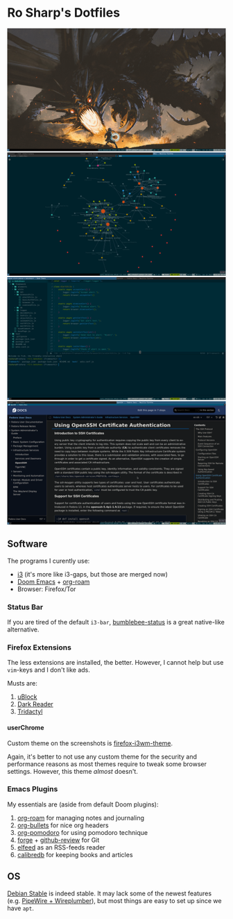 # Ro Sharp's Dotfiles

![Desktop](./images/1.png)
![ORUI in Firefox](./images/2.png)
![Emacs](./images/3.png)
![Filefox](./images/4.png)

## Software

The programs I curently use:

- [i3](https://github.com/Airblader/i3) (it's more like i3-gaps, but those are merged now)
- [Doom Emacs](https://github.com/doomemacs/doomemacs) + [org-roam](https://github.com/org-roam/org-roam)
- Browser: Firefox/Tor

### Status Bar

If you are tired of the default `i3-bar`, [bumblebee-status](https://github.com/rosharp/Dotfiles) is a great native-like alternative.

### Firefox Extensions

The less extensions are installed, the better. However, I cannot help but use `vim`-keys and I don't like ads. 

Musts are:

1. [uBlock](https://addons.mozilla.org/en-US/firefox/addon/ublock-origin/)
2. [Dark Reader](https://addons.mozilla.org/en-US/firefox/addon/darkreader/)
3. [Tridactyl](https://addons.mozilla.org/en-US/firefox/addon/tridactyl-vim/)

#### userChrome

Custom theme on the screenshots is [firefox-i3wm-theme](https://github.com/aadilayub/firefox-i3wm-theme).

Again, it's better to not use any custom theme for the security and performance reasons as most themes require to tweak some browser settings. However, this theme _almost_ doesn't.

### Emacs Plugins

My essentials are (aside from default Doom plugins):

1. [org-roam](https://github.com/org-roam/org-roam) for managing notes and journaling
2. [org-bullets](https://melpa.org/#/org-bullets) for nice org headers
3. [org-pomodoro](https://melpa.org/#/org-pomodoro) for using pomodoro technique
4. [forge](https://melpa.org/#/forge) + [github-review](https://melpa.org/#/github-review) for Git
5. [elfeed](https://melpa.org/#/elfeed) as an RSS-feeds reader
6. [calibredb](https://melpa.org/#/calibredb) for keeping books and articles

## OS 

[Debian Stable](https://www.debian.org/releases/stable/) is indeed stable. It may lack some of the newest features (e.g. [PipeWire + Wireplumber](https://rosharp.github.io/posts/pipewire-with-wireplumber-on-debian/)), but most things are easy to set up since we have `apt`. 


